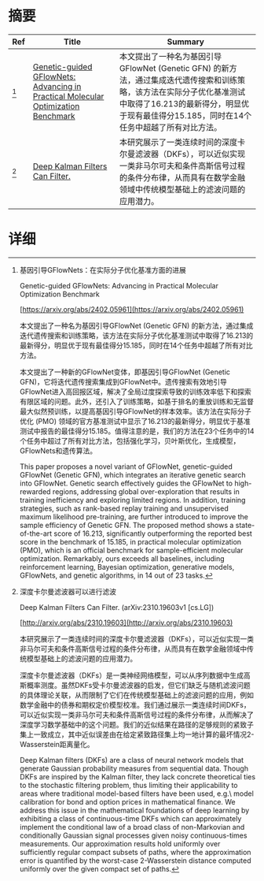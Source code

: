 # 摘要

| Ref | Title | Summary |
| --- | --- | --- |
| [^1] | [Genetic-guided GFlowNets: Advancing in Practical Molecular Optimization Benchmark](https://arxiv.org/abs/2402.05961) | 本文提出了一种名为基因引导GFlowNet (Genetic GFN) 的新方法，通过集成迭代遗传搜索和训练策略，该方法在实际分子优化基准测试中取得了16.213的最新得分，明显优于现有最佳得分15.185，同时在14个任务中超越了所有对比方法。 |
| [^2] | [Deep Kalman Filters Can Filter.](http://arxiv.org/abs/2310.19603) | 本研究展示了一类连续时间的深度卡尔曼滤波器（DKFs），可以近似实现一类非马尔可夫和条件高斯信号过程的条件分布律，从而具有在数学金融领域中传统模型基础上的滤波问题的应用潜力。 |

# 详细

[^1]: 基因引导GFlowNets：在实际分子优化基准方面的进展

    Genetic-guided GFlowNets: Advancing in Practical Molecular Optimization Benchmark

    [https://arxiv.org/abs/2402.05961](https://arxiv.org/abs/2402.05961)

    本文提出了一种名为基因引导GFlowNet (Genetic GFN) 的新方法，通过集成迭代遗传搜索和训练策略，该方法在实际分子优化基准测试中取得了16.213的最新得分，明显优于现有最佳得分15.185，同时在14个任务中超越了所有对比方法。

    

    本文提出了一种新的GFlowNet变体，即基因引导GFlowNet (Genetic GFN)，它将迭代遗传搜索集成到GFlowNet中。遗传搜索有效地引导GFlowNet进入高回报区域，解决了全局过度探索导致的训练效率低下和探索有限区域的问题。此外，还引入了训练策略，如基于排名的重放训练和无监督最大似然预训练，以提高基因引导GFlowNet的样本效率。该方法在实际分子优化 (PMO) 领域的官方基准测试中显示了16.213的最新得分，明显优于基准测试中报告的最佳得分15.185。值得注意的是，我们的方法在23个任务中的14个任务中超过了所有对比方法，包括强化学习，贝叶斯优化，生成模型，GFlowNets和遗传算法。

    This paper proposes a novel variant of GFlowNet, genetic-guided GFlowNet (Genetic GFN), which integrates an iterative genetic search into GFlowNet. Genetic search effectively guides the GFlowNet to high-rewarded regions, addressing global over-exploration that results in training inefficiency and exploring limited regions. In addition, training strategies, such as rank-based replay training and unsupervised maximum likelihood pre-training, are further introduced to improve the sample efficiency of Genetic GFN. The proposed method shows a state-of-the-art score of 16.213, significantly outperforming the reported best score in the benchmark of 15.185, in practical molecular optimization (PMO), which is an official benchmark for sample-efficient molecular optimization. Remarkably, ours exceeds all baselines, including reinforcement learning, Bayesian optimization, generative models, GFlowNets, and genetic algorithms, in 14 out of 23 tasks.
    
[^2]: 深度卡尔曼滤波器可以进行滤波

    Deep Kalman Filters Can Filter. (arXiv:2310.19603v1 [cs.LG])

    [http://arxiv.org/abs/2310.19603](http://arxiv.org/abs/2310.19603)

    本研究展示了一类连续时间的深度卡尔曼滤波器（DKFs），可以近似实现一类非马尔可夫和条件高斯信号过程的条件分布律，从而具有在数学金融领域中传统模型基础上的滤波问题的应用潜力。

    

    深度卡尔曼滤波器（DKFs）是一类神经网络模型，可以从序列数据中生成高斯概率测度。虽然DKFs受卡尔曼滤波器的启发，但它们缺乏与随机滤波问题的具体理论关联，从而限制了它们在传统模型基础上的滤波问题的应用，例如数学金融中的债券和期权定价模型校准。我们通过展示一类连续时间DKFs，可以近似实现一类非马尔可夫和条件高斯信号过程的条件分布律，从而解决了深度学习数学基础中的这个问题。我们的近似结果在路径的足够规则的紧致子集上一致成立，其中近似误差由在给定紧致路径集上均一地计算的最坏情况2-Wasserstein距离量化。

    Deep Kalman filters (DKFs) are a class of neural network models that generate Gaussian probability measures from sequential data. Though DKFs are inspired by the Kalman filter, they lack concrete theoretical ties to the stochastic filtering problem, thus limiting their applicability to areas where traditional model-based filters have been used, e.g.\ model calibration for bond and option prices in mathematical finance. We address this issue in the mathematical foundations of deep learning by exhibiting a class of continuous-time DKFs which can approximately implement the conditional law of a broad class of non-Markovian and conditionally Gaussian signal processes given noisy continuous-times measurements. Our approximation results hold uniformly over sufficiently regular compact subsets of paths, where the approximation error is quantified by the worst-case 2-Wasserstein distance computed uniformly over the given compact set of paths.
    


